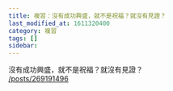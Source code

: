 ```yaml
---
title: 複習：沒有成功興盛，就不是祝福？就沒有見證？
last_modified_at: 1611320400
category: 複習
tags: []
sidebar: 
---
```


<p>沒有成功興盛，就不是祝福？就沒有見證？<br/>
<a href="/posts/269191496" target="_blank">/posts/269191496</a></p>
<p> </p>
